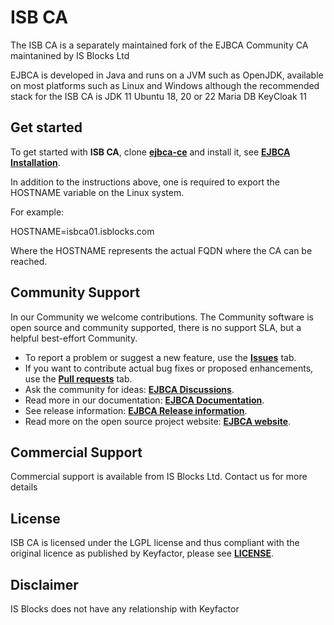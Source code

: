 # ISB CA 

The ISB CA is a separately maintained fork of the EJBCA Community CA maintanined by IS Blocks Ltd

EJBCA is developed in Java and runs on a JVM such as OpenJDK, available on most platforms such as Linux and Windows although the recommended stack for the ISB CA is
JDK 11
Ubuntu 18, 20 or 22
Maria DB
KeyCloak 11

## Get started

To get started with **ISB CA**, clone **[ejbca-ce](https://github.com/Keyfactor/ejbca-ce)** and install it, see **[EJBCA Installation](https://doc.primekey.com/ejbca/ejbca-installation)**.


In addition to the instructions above, one is required to export the HOSTNAME variable on the Linux system.

For example:

HOSTNAME=isbca01.isblocks.com

Where the HOSTNAME represents the actual FQDN where the CA can be reached.

## Community Support

In our Community we welcome contributions. The Community software is open source and community supported, there is no support SLA, but a helpful best-effort Community.

* To report a problem or suggest a new feature, use the **[Issues](../../issues)** tab.
* If you want to contribute actual bug fixes or proposed enhancements, use the **[Pull requests](../../pulls)** tab.
* Ask the community for ideas: **[EJBCA Discussions](https://github.com/Keyfactor/ejbca-ce/discussions)**.
* Read more in our documentation: **[EJBCA Documentation](https://doc.primekey.com/ejbca)**.
* See release information: **[EJBCA Release information](https://doc.primekey.com/ejbca/ejbca-release-information)**.
* Read more on the open source project website: **[EJBCA website](https://www.ejbca.org/)**.

## Commercial Support
Commercial support is available from IS Blocks Ltd. Contact us for more details

## License
ISB CA is licensed under the LGPL license and thus compliant with the original licence as published by Keyfactor, please see **[LICENSE](LICENSE)**.

## Disclaimer
IS Blocks does not have any relationship with Keyfactor
